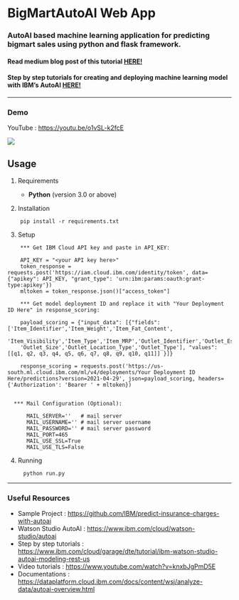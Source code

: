 
# BigMartAutoAI Web App


### AutoAI based machine learning application for predicting bigmart sales using python and flask framework.

#### Read medium blog post of this tutorial [HERE!](https://medium.com/@sha-rah646/how-to-create-and-deploy-machine-learning-model-with-watson-studio-autoai-ca1c772124c6) 

#### Step by step tutorials for creating and deploying machine learning model with IBM’s AutoAI [HERE!](https://github.com/d5b94396feba3/bigmart-sales-prediction-with-ibm-cloud-autoai)


<hr>

### Demo 

YouTube : https://youtu.be/o1vSL-k2fcE

<img src="src/static/demos/autoAI_web_app.gif"/>



## Usage

1. Requirements

    * <strong>Python</strong> (version 3.0 or above)

2. Installation
```
    pip install -r requirements.txt
```

3. Setup
     
```
    *** Get IBM Cloud API key and paste in API_KEY:
    
    API_KEY = "<your API key here>"
    token_response = requests.post('https://iam.cloud.ibm.com/identity/token', data={"apikey": API_KEY, "grant_type": 'urn:ibm:params:oauth:grant-type:apikey'})
    mltoken = token_response.json()["access_token"]
```

``` 
    *** Get model deployment ID and replace it with "Your Deployment ID Here" in response_scoring:
    
    payload_scoring = {"input_data": [{"fields": ['Item_Identifier','Item_Weight','Item_Fat_Content',
    'Item_Visibility','Item_Type','Item_MRP','Outlet_Identifier','Outlet_Establishment_Year',
    'Outlet_Size','Outlet_Location_Type','Outlet_Type'], "values": [[q1, q2, q3, q4, q5, q6, q7, q8, q9, q10, q11]] }]}

    response_scoring = requests.post('https://us-south.ml.cloud.ibm.com/ml/v4/deployments/Your Deployment ID Here/predictions?version=2021-04-29', json=payload_scoring, headers={'Authorization': 'Bearer ' + mltoken})
    
```

```
  *** Mail Configuration (Optional): 
  
      MAIL_SERVER=''   # mail server 
      MAIL_USERNAME='' # mail server username
      MAIL_PASSWORD='' # mail server password
      MAIL_PORT=465
      MAIL_USE_SSL=True
      MAIL_USE_TLS=False    
```


4. Running
```
     python run.py
```
<hr>


### Useful Resources

<ul>
   <li> 
   Sample Project : <a href="https://github.com/IBM/predict-insurance-charges-with-autoai" target="_blank">https://github.com/IBM/predict-insurance-charges-with-autoai</a>
   </li>
<li>
Watson Studio AutoAI : <a href="https://www.ibm.com/cloud/watson-studio/autoai?cm_sp=freelancer-_-AutoAI-_-cta" target="_blank">https://www.ibm.com/cloud/watson-studio/autoai</a>
</li>
<li>
Step by step tutorials : <a href="https://www.ibm.com/cloud/garage/dte/tutorial/ibm-watson-studio-autoai-modeling-rest-us?cm_sp=freelancer-_-AutoAI-_-cta" target="_blank"> https://www.ibm.com/cloud/garage/dte/tutorial/ibm-watson-studio-autoai-modeling-rest-us</a>	
</li>	
<li>Video tutorials : <a href="https://www.youtube.com/watch?v=knxbJgPmD5E" target="_blank">https://www.youtube.com/watch?v=knxbJgPmD5E</a>
</li>
<li>Documentations : <a href="https://dataplatform.cloud.ibm.com/docs/content/wsj/analyze-data/autoai-overview.html?cm_sp=freelancer-_-AutoAI-_-cta" target="_blank">https://dataplatform.cloud.ibm.com/docs/content/wsj/analyze-data/autoai-overview.html</a>
</li>
</ul>
 
